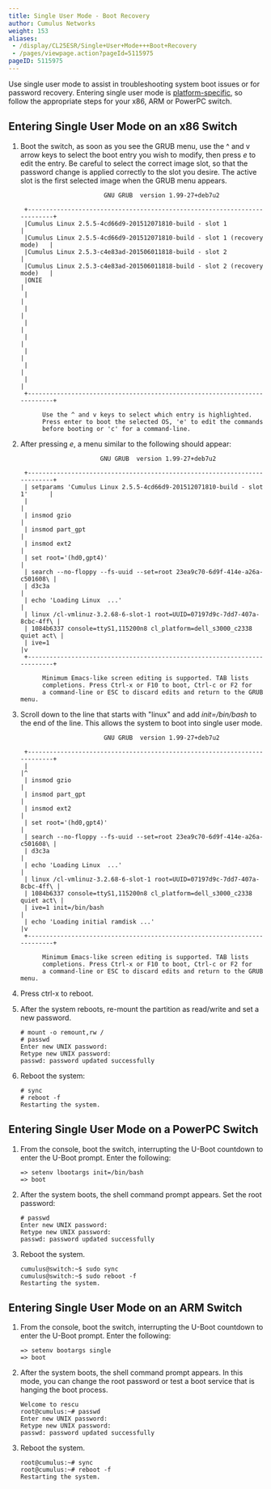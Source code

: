 ```yaml
---
title: Single User Mode - Boot Recovery
author: Cumulus Networks
weight: 153
aliases:
 - /display/CL25ESR/Single+User+Mode+++Boot+Recovery
 - /pages/viewpage.action?pageId=5115975
pageID: 5115975
---
```

Use single user mode to assist in troubleshooting system boot issues or
for password recovery. Entering single user mode is
[platform-specific](http://cumulusnetworks.com/hcl/), so follow the
appropriate steps for your x86, ARM or PowerPC switch.

## Entering Single User Mode on an x86 Switch

1.  Boot the switch, as soon as you see the GRUB menu, use the ^ and v
    arrow keys to select the boot entry you wish to modify, then press
    *e* to edit the entry. Be careful to select the correct image slot,
    so that the password change is applied correctly to the slot you
    desire. The active slot is the first selected image when the GRUB
    menu appears.

    ``` 
                           GNU GRUB  version 1.99-27+deb7u2

     +--------------------------------------------------------------------------+
     |Cumulus Linux 2.5.5-4cd66d9-201512071810-build - slot 1                   | 
     |Cumulus Linux 2.5.5-4cd66d9-201512071810-build - slot 1 (recovery mode)   |
     |Cumulus Linux 2.5.3-c4e83ad-201506011818-build - slot 2                   |
     |Cumulus Linux 2.5.3-c4e83ad-201506011818-build - slot 2 (recovery mode)   |
     |ONIE                                                                      |
     |                                                                          |
     |                                                                          |
     |                                                                          |
     |                                                                          |
     |                                                                          |
     |                                                                          |
     |                                                                          | 
     +--------------------------------------------------------------------------+

          Use the ^ and v keys to select which entry is highlighted.
          Press enter to boot the selected OS, 'e' to edit the commands
          before booting or 'c' for a command-line.
    ```

2.  After pressing *e*, a menu similar to the following should appear:

    ``` 
                          GNU GRUB  version 1.99-27+deb7u2

     +--------------------------------------------------------------------------+
     | setparams 'Cumulus Linux 2.5.5-4cd66d9-201512071810-build - slot 1'      | 
     |                                                                          |
     | insmod gzio                                                              |
     | insmod part_gpt                                                          |
     | insmod ext2                                                              |
     | set root='(hd0,gpt4)'                                                    |
     | search --no-floppy --fs-uuid --set=root 23ea9c70-6d9f-414e-a26a-c501608\ |
     | d3c3a                                                                    |
     | echo 'Loading Linux  ...'                                                |
     | linux /cl-vmlinuz-3.2.68-6-slot-1 root=UUID=07197d9c-7dd7-407a-8cbc-4ff\ |
     | 1084b6337 console=ttyS1,115200n8 cl_platform=dell_s3000_c2338 quiet act\ |
     | ive=1                                                                    |v
     +--------------------------------------------------------------------------+

          Minimum Emacs-like screen editing is supported. TAB lists
          completions. Press Ctrl-x or F10 to boot, Ctrl-c or F2 for
          a command-line or ESC to discard edits and return to the GRUB menu.
    ```

3.  Scroll down to the line that starts with "linux" and add
    *init=/bin/bash* to the end of the line. This allows the system to
    boot into single user mode.

    ``` 
                           GNU GRUB  version 1.99-27+deb7u2

     +--------------------------------------------------------------------------+
     |                                                                          |^
     | insmod gzio                                                              |
     | insmod part_gpt                                                          |
     | insmod ext2                                                              |
     | set root='(hd0,gpt4)'                                                    |
     | search --no-floppy --fs-uuid --set=root 23ea9c70-6d9f-414e-a26a-c501608\ |
     | d3c3a                                                                    |
     | echo 'Loading Linux  ...'                                                |
     | linux /cl-vmlinuz-3.2.68-6-slot-1 root=UUID=07197d9c-7dd7-407a-8cbc-4ff\ |
     | 1084b6337 console=ttyS1,115200n8 cl_platform=dell_s3000_c2338 quiet act\ |
     | ive=1 init=/bin/bash                                                     |
     | echo 'Loading initial ramdisk ...'                                       |v
     +--------------------------------------------------------------------------+
    
          Minimum Emacs-like screen editing is supported. TAB lists
          completions. Press Ctrl-x or F10 to boot, Ctrl-c or F2 for
          a command-line or ESC to discard edits and return to the GRUB menu.
    ```

4.  Press ctrl-x to reboot.

5.  After the system reboots, re-mount the partition as read/write and
    set a new password.
    
        # mount -o remount,rw /
        # passwd
        Enter new UNIX password: 
        Retype new UNIX password: 
        passwd: password updated successfully

6.  Reboot the system:
    
    ``` 
    # sync
    # reboot -f
    Restarting the system.    
    ```

## Entering Single User Mode on a PowerPC Switch

1.  From the console, boot the switch, interrupting the U-Boot countdown
    to enter the U-Boot prompt. Enter the following:
    
        => setenv lbootargs init=/bin/bash  
        => boot

2.  After the system boots, the shell command prompt appears. Set the
    root password:
    
        # passwd  
        Enter new UNIX password:  
        Retype new UNIX password:  
        passwd: password updated successfully

3.  Reboot the system.
    
        cumulus@switch:~$ sudo sync
        cumulus@switch:~$ sudo reboot -f  
        Restarting the system.

## Entering Single User Mode on an ARM Switch

1.  From the console, boot the switch, interrupting the U-Boot countdown
    to enter the U-Boot prompt. Enter the following:
    
        => setenv bootargs single  
        => boot

2.  After the system boots, the shell command prompt appears. In this
    mode, you can change the root password or test a boot service that
    is hanging the boot process.
    
        Welcome to rescu
        root@cumulus:~# passwd
        Enter new UNIX password: 
        Retype new UNIX password: 
        passwd: password updated successfully

3.  Reboot the system.
    
        root@cumulus:~# sync
        root@cumulus:~# reboot -f  
        Restarting the system.

